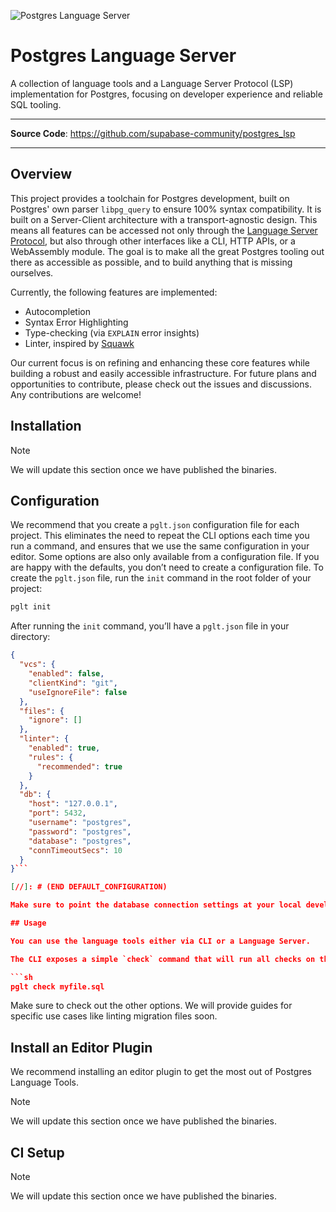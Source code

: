 ![Postgres Language Server](images/pls-github.png)

# Postgres Language Server

A collection of language tools and a Language Server Protocol (LSP) implementation for Postgres, focusing on developer experience and reliable SQL tooling.

---

**Source Code**: <a href="https://github.com/supabase-community/postgres_lsp" target="_blank">https://github.com/supabase-community/postgres_lsp</a>

---

## Overview

This project provides a toolchain for Postgres development, built on Postgres' own parser `libpg_query` to ensure 100% syntax compatibility. It is built on a Server-Client architecture with a transport-agnostic design. This means all features can be accessed not only through the [Language Server Protocol](https://microsoft.github.io/language-server-protocol/), but also through other interfaces like a CLI, HTTP APIs, or a WebAssembly module. The goal is to make all the great Postgres tooling out there as accessible as possible, and to build anything that is missing ourselves.

Currently, the following features are implemented:
- Autocompletion
- Syntax Error Highlighting
- Type-checking (via `EXPLAIN` error insights)
- Linter, inspired by [Squawk](https://squawkhq.com)

Our current focus is on refining and enhancing these core features while building a robust and easily accessible infrastructure. For future plans and opportunities to contribute, please check out the issues and discussions. Any contributions are welcome!

## Installation

> [!NOTE]
> We will update this section once we have published the binaries.

## Configuration

We recommend that you create a `pglt.json` configuration file for each project. This eliminates the need to repeat the CLI options each time you run a command, and ensures that we use the same configuration in your editor. Some options are also only available from a configuration file. If you are happy with the defaults, you don’t need to create a configuration file. To create the `pglt.json` file, run the `init` command in the root folder of your project:

```sh
pglt init
```

After running the `init` command, you’ll have a `pglt.json` file in your directory:

[//]: # (BEGIN DEFAULT_CONFIGURATION)

```json
{
  "vcs": {
    "enabled": false,
    "clientKind": "git",
    "useIgnoreFile": false
  },
  "files": {
    "ignore": []
  },
  "linter": {
    "enabled": true,
    "rules": {
      "recommended": true
    }
  },
  "db": {
    "host": "127.0.0.1",
    "port": 5432,
    "username": "postgres",
    "password": "postgres",
    "database": "postgres",
    "connTimeoutSecs": 10
  }
}```

[//]: # (END DEFAULT_CONFIGURATION)

Make sure to point the database connection settings at your local development database. To see what else can be configured, run `--help`.

## Usage

You can use the language tools either via CLI or a Language Server.

The CLI exposes a simple `check` command that will run all checks on the given files or paths.

```sh
pglt check myfile.sql
```

Make sure to check out the other options. We will provide guides for specific use cases like linting migration files soon.

## Install an Editor Plugin

We recommend installing an editor plugin to get the most out of Postgres Language Tools.

> [!NOTE]
> We will update this section once we have published the binaries.


## CI Setup

> [!NOTE]
> We will update this section once we have published the binaries.

